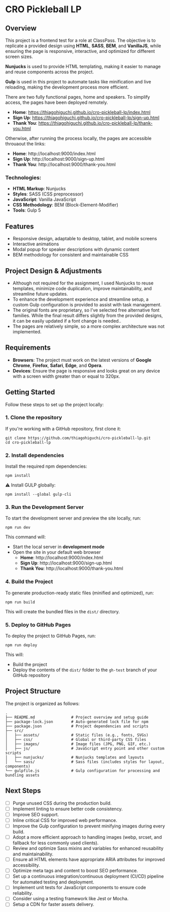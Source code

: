 # CRO Pickleball LP

## Overview

This project is a frontend test for a role at ClassPass. The objective is to replicate a provided design using **HTML**, **SASS**, **BEM**, and **VanillaJS**, while ensuring the page is responsive, interactive, and optimized for different screen sizes.

**Nunjucks** is used to provide HTML templating, making it easier to manage and reuse components across the project.

**Gulp** is used in this project to automate tasks like minification and live reloading, making the development process more efficient.

There are two fully functional pages, home and speakers. To simplify access, the pages have been deployed remotely.

- **Home**: https://thiagohiguchi.github.io/cro-pickleball-lp/index.html
- **Sign Up**: https://thiagohiguchi.github.io/cro-pickleball-lp/sign-up.html
- **Thank You**: https://thiagohiguchi.github.io/cro-pickleball-lp/thank-you.html

Otherwise, after running the process locally, the pages are accessible throuaout the links:

- **Home**: http://localhost:9000/index.html
- **Sign Up**: http://localhost:9000/sign-up.html
- **Thank You**: http://localhost:9000/thank-you.html

### Technologies:

- **HTML Markup**: Nunjucks
- **Styles**: SASS (CSS preprocessor)
- **JavaScript**: Vanilla JavaScript
- **CSS Methodology**: BEM (Block-Element-Modifier)
- **Tools**: Gulp 5

## Features

- Responsive design, adaptable to desktop, tablet, and mobile screens
- Interactive animations
- Modal popup for speaker descriptions with dynamic content
- BEM methodology for consistent and maintainable CSS

## Project Design & Adjustments

- Although not required for the assignment, I used Nunjucks to reuse templates, minimize code duplication, improve maintainability, and streamline future updates.
- To enhance the development experience and streamline setup, a custom Gulp configuration is provided to assist with task management.
- The original fonts are proprietary, so I’ve selected free alternative font families. While the final result differs slightly from the provided designs, it can be easily updated if a font change is needed..
- The pages are relatively simple, so a more complex architecture was not implemented.

## Requirements

- **Browsers**: The project must work on the latest versions of **Google Chrome**, **Firefox**, **Safari**, **Edge**, and **Opera**.
- **Devices**: Ensure the page is responsive and looks great on any device with a screen width greater than or equal to 320px.

## Getting Started

Follow these steps to set up the project locally:

### 1. Clone the repository

If you're working with a GitHub repository, first clone it:

```
git clone https://github.com/thiagohiguchi/cro-pickleball-lp.git
cd cro-pickleball-lp
```

### 2. Install dependencies

Install the required npm dependencies:

```
npm install
```

:warning: Install GULP globally:

```
npm install --global gulp-cli
```

### 3. Run the Development Server

To start the development server and preview the site locally, run:

```
npm run dev
```

This command will:

- Start the local server in **development mode**
- Open the site in your default web browser
  - **Home**: http://localhost:9000/index.html
  - **Sign Up**: http://localhost:9000/sign-up.html
  - **Thank You**: http://localhost:9000/thank-you.html

### 4. Build the Project

To generate production-ready static files (minified and optimized), run:

```
npm run build
```

This will create the bundled files in the `dist/` directory.

### 5. Deploy to GitHub Pages

To deploy the project to GitHub Pages, run:

```
npm run deploy
```

This will:

- Build the project
- Deploy the contents of the `dist/` folder to the `gh-test` branch of your GitHub repository

## Project Structure

The project is organized as follows:

```
.
├── README.md                # Project overview and setup guide
├── package-lock.json        # Auto-generated lock file for npm
├── package.json             # Project dependencies and scripts
├── src/
│   ├── assets/              # Static files (e.g., fonts, SVGs)
│   ├── css/                 # Global or third-party CSS files
│   ├── images/              # Image files (JPG, PNG, GIF, etc.)
│   ├── js/                  # JavaScript entry point and other custom scripts
│   ├── nunjucks/            # Nunjucks templates and layouts
│   └── sass/                # Sass files (includes styles for layout, components)
└── gulpfile.js              # Gulp configuration for processing and bundling assets
```

## Next Steps

- [ ] Purge unused CSS during the production build.
- [ ] Implement linting to ensure better code consistency.
- [ ] Improve SEO support.
- [ ] Inline critical CSS for improved web performance.
- [ ] Improve the Gulp configuration to prevent minifying images during every build.
- [ ] Adopt a more efficient approach to handling images (webp, srcset, and fallback for less commonly used clients).
- [ ] Review and optimize Sass mixins and variables for enhanced reusability and maintainability.
- [ ] Ensure all HTML elements have appropriate ARIA attributes for improved accessibility.
- [ ] Optimize meta tags and content to boost SEO performance.
- [ ] Set up a continuous integration/continuous deployment (CI/CD) pipeline for automated testing and deployment.
- [ ] Implement unit tests for JavaScript components to ensure code reliability.
- [ ] Consider using a testing framework like Jest or Mocha.
- [ ] Setup a CDN for faster assets delivery.
